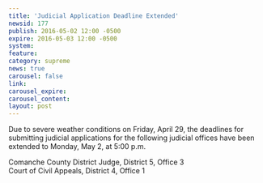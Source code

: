 ```yaml
---
title: 'Judicial Application Deadline Extended'
newsid: 177
publish: 2016-05-02 12:00 -0500
expire: 2016-05-03 12:00 -0500
system: 
feature: 
category: supreme
news: true
carousel: false
link: 
carousel_expire: 
carousel_content: 
layout: post
---
```

<p>Due to severe weather conditions on Friday, April 29, the deadlines for submitting judicial applications for the following judicial offices have been extended to Monday, May 2, at 5:00 p.m.</p>
<p>Comanche County District Judge, District 5, Office 3<br>
Court of Civil Appeals, District  4, Office 1</p>